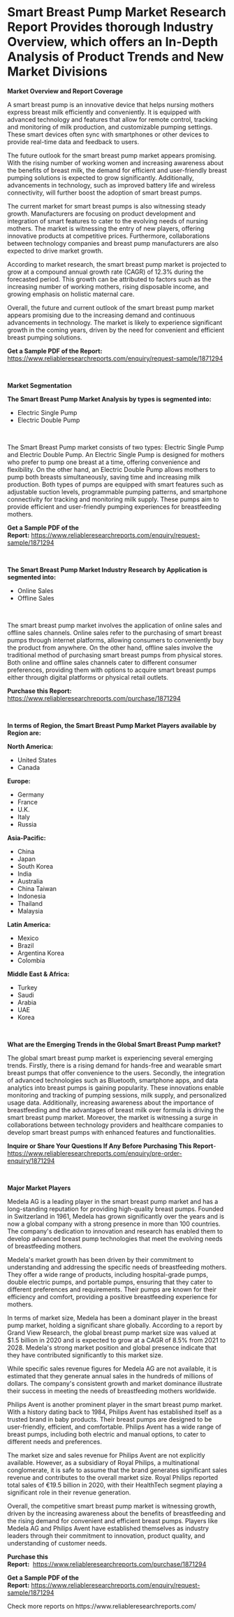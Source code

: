 <p><h1>Smart Breast Pump Market Research Report Provides thorough Industry Overview, which offers an In-Depth Analysis of Product Trends and New Market Divisions</h1></p><p><strong>Market Overview and Report Coverage</strong></p>
<p><p>A smart breast pump is an innovative device that helps nursing mothers express breast milk efficiently and conveniently. It is equipped with advanced technology and features that allow for remote control, tracking and monitoring of milk production, and customizable pumping settings. These smart devices often sync with smartphones or other devices to provide real-time data and feedback to users.</p><p>The future outlook for the smart breast pump market appears promising. With the rising number of working women and increasing awareness about the benefits of breast milk, the demand for efficient and user-friendly breast pumping solutions is expected to grow significantly. Additionally, advancements in technology, such as improved battery life and wireless connectivity, will further boost the adoption of smart breast pumps.</p><p>The current market for smart breast pumps is also witnessing steady growth. Manufacturers are focusing on product development and integration of smart features to cater to the evolving needs of nursing mothers. The market is witnessing the entry of new players, offering innovative products at competitive prices. Furthermore, collaborations between technology companies and breast pump manufacturers are also expected to drive market growth.</p><p>According to market research, the smart breast pump market is projected to grow at a compound annual growth rate (CAGR) of 12.3% during the forecasted period. This growth can be attributed to factors such as the increasing number of working mothers, rising disposable income, and growing emphasis on holistic maternal care.</p><p>Overall, the future and current outlook of the smart breast pump market appears promising due to the increasing demand and continuous advancements in technology. The market is likely to experience significant growth in the coming years, driven by the need for convenient and efficient breast pumping solutions.</p></p>
<p><strong>Get a Sample PDF of the Report:</strong> <a href="https://www.reliableresearchreports.com/enquiry/request-sample/1871294">https://www.reliableresearchreports.com/enquiry/request-sample/1871294</a></p>
<p>&nbsp;</p>
<p><strong>Market Segmentation</strong></p>
<p><strong>The Smart Breast Pump Market Analysis by types is segmented into:</strong></p>
<p><ul><li>Electric Single Pump</li><li>Electric Double Pump</li></ul></p>
<p>&nbsp;</p>
<p><p>The Smart Breast Pump market consists of two types: Electric Single Pump and Electric Double Pump. An Electric Single Pump is designed for mothers who prefer to pump one breast at a time, offering convenience and flexibility. On the other hand, an Electric Double Pump allows mothers to pump both breasts simultaneously, saving time and increasing milk production. Both types of pumps are equipped with smart features such as adjustable suction levels, programmable pumping patterns, and smartphone connectivity for tracking and monitoring milk supply. These pumps aim to provide efficient and user-friendly pumping experiences for breastfeeding mothers.</p></p>
<p><strong>Get a Sample PDF of the Report:</strong>&nbsp;<a href="https://www.reliableresearchreports.com/enquiry/request-sample/1871294">https://www.reliableresearchreports.com/enquiry/request-sample/1871294</a></p>
<p>&nbsp;</p>
<p><strong>The Smart Breast Pump Market Industry Research by Application is segmented into:</strong></p>
<p><ul><li>Online Sales</li><li>Offline Sales</li></ul></p>
<p>&nbsp;</p>
<p><p>The smart breast pump market involves the application of online sales and offline sales channels. Online sales refer to the purchasing of smart breast pumps through internet platforms, allowing consumers to conveniently buy the product from anywhere. On the other hand, offline sales involve the traditional method of purchasing smart breast pumps from physical stores. Both online and offline sales channels cater to different consumer preferences, providing them with options to acquire smart breast pumps either through digital platforms or physical retail outlets.</p></p>
<p><strong>Purchase this Report:</strong>&nbsp; <a href="https://www.reliableresearchreports.com/purchase/1871294">https://www.reliableresearchreports.com/purchase/1871294</a></p>
<p>&nbsp;</p>
<p><strong>In terms of Region, the Smart Breast Pump Market Players available by Region are:</strong></p>
<p>
    <p> <strong> North America: </strong>
        <ul>
            <li>United States</li>
            <li>Canada</li>
        </ul>
        </p> 
    <p> <strong> Europe: </strong>
        <ul>
            <li>Germany</li>
            <li>France</li>
            <li>U.K.</li>
            <li>Italy</li>
            <li>Russia</li>
        </ul>
        </p> 
    <p> <strong> Asia-Pacific: </strong>
        <ul>
            <li>China</li>
            <li>Japan</li>
            <li>South Korea</li>
            <li>India</li>
            <li>Australia</li>
            <li>China Taiwan</li>
            <li>Indonesia</li>
            <li>Thailand</li>
            <li>Malaysia</li>
        </ul>
        </p> 
    <p> <strong> Latin America: </strong>
        <ul>
            <li>Mexico</li>
            <li>Brazil</li>
            <li>Argentina Korea</li>
            <li>Colombia</li>
        </ul>
        </p> 
    <p> <strong> Middle East & Africa: </strong>
        <ul>
            <li>Turkey</li>
            <li>Saudi</li>
            <li>Arabia</li>
            <li>UAE</li>
            <li>Korea</li>
        </ul>
    </p>
    </p>
<p>&nbsp;</p>
<p><strong>What are the Emerging Trends in the Global Smart Breast Pump market?</strong></p>
<p><p>The global smart breast pump market is experiencing several emerging trends. Firstly, there is a rising demand for hands-free and wearable smart breast pumps that offer convenience to the users. Secondly, the integration of advanced technologies such as Bluetooth, smartphone apps, and data analytics into breast pumps is gaining popularity. These innovations enable monitoring and tracking of pumping sessions, milk supply, and personalized usage data. Additionally, increasing awareness about the importance of breastfeeding and the advantages of breast milk over formula is driving the smart breast pump market. Moreover, the market is witnessing a surge in collaborations between technology providers and healthcare companies to develop smart breast pumps with enhanced features and functionalities.</p></p>
<p><strong>Inquire or Share Your Questions If Any Before Purchasing This Report</strong>- <a href="https://www.reliableresearchreports.com/enquiry/pre-order-enquiry/1871294">https://www.reliableresearchreports.com/enquiry/pre-order-enquiry/1871294</a></p>
<p>&nbsp;</p>
<p><strong>Major Market Players</strong></p>
<p><p>Medela AG is a leading player in the smart breast pump market and has a long-standing reputation for providing high-quality breast pumps. Founded in Switzerland in 1961, Medela has grown significantly over the years and is now a global company with a strong presence in more than 100 countries. The company's dedication to innovation and research has enabled them to develop advanced breast pump technologies that meet the evolving needs of breastfeeding mothers.</p><p>Medela's market growth has been driven by their commitment to understanding and addressing the specific needs of breastfeeding mothers. They offer a wide range of products, including hospital-grade pumps, double electric pumps, and portable pumps, ensuring that they cater to different preferences and requirements. Their pumps are known for their efficiency and comfort, providing a positive breastfeeding experience for mothers.</p><p>In terms of market size, Medela has been a dominant player in the breast pump market, holding a significant share globally. According to a report by Grand View Research, the global breast pump market size was valued at $1.5 billion in 2020 and is expected to grow at a CAGR of 8.5% from 2021 to 2028. Medela's strong market position and global presence indicate that they have contributed significantly to this market size.</p><p>While specific sales revenue figures for Medela AG are not available, it is estimated that they generate annual sales in the hundreds of millions of dollars. The company's consistent growth and market dominance illustrate their success in meeting the needs of breastfeeding mothers worldwide.</p><p>Philips Avent is another prominent player in the smart breast pump market. With a history dating back to 1984, Philips Avent has established itself as a trusted brand in baby products. Their breast pumps are designed to be user-friendly, efficient, and comfortable. Philips Avent has a wide range of breast pumps, including both electric and manual options, to cater to different needs and preferences.</p><p>The market size and sales revenue for Philips Avent are not explicitly available. However, as a subsidiary of Royal Philips, a multinational conglomerate, it is safe to assume that the brand generates significant sales revenue and contributes to the overall market size. Royal Philips reported total sales of €19.5 billion in 2020, with their HealthTech segment playing a significant role in their revenue generation.</p><p>Overall, the competitive smart breast pump market is witnessing growth, driven by the increasing awareness about the benefits of breastfeeding and the rising demand for convenient and efficient breast pumps. Players like Medela AG and Philips Avent have established themselves as industry leaders through their commitment to innovation, product quality, and understanding of customer needs.</p></p>
<p><strong>Purchase this Report:</strong>&nbsp;&nbsp;<a href="https://www.reliableresearchreports.com/purchase/1871294">https://www.reliableresearchreports.com/purchase/1871294</a></p>
<p></p>
<p><strong>Get a Sample PDF of the Report:</strong>&nbsp;<a href="https://www.reliableresearchreports.com/enquiry/request-sample/1871294">https://www.reliableresearchreports.com/enquiry/request-sample/1871294</a></p>
<p>Check more reports on https://www.reliableresearchreports.com/</p>